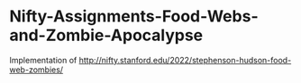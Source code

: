 # Nifty-Assignments-Food-Webs-and-Zombie-Apocalypse
Implementation of http://nifty.stanford.edu/2022/stephenson-hudson-food-web-zombies/
